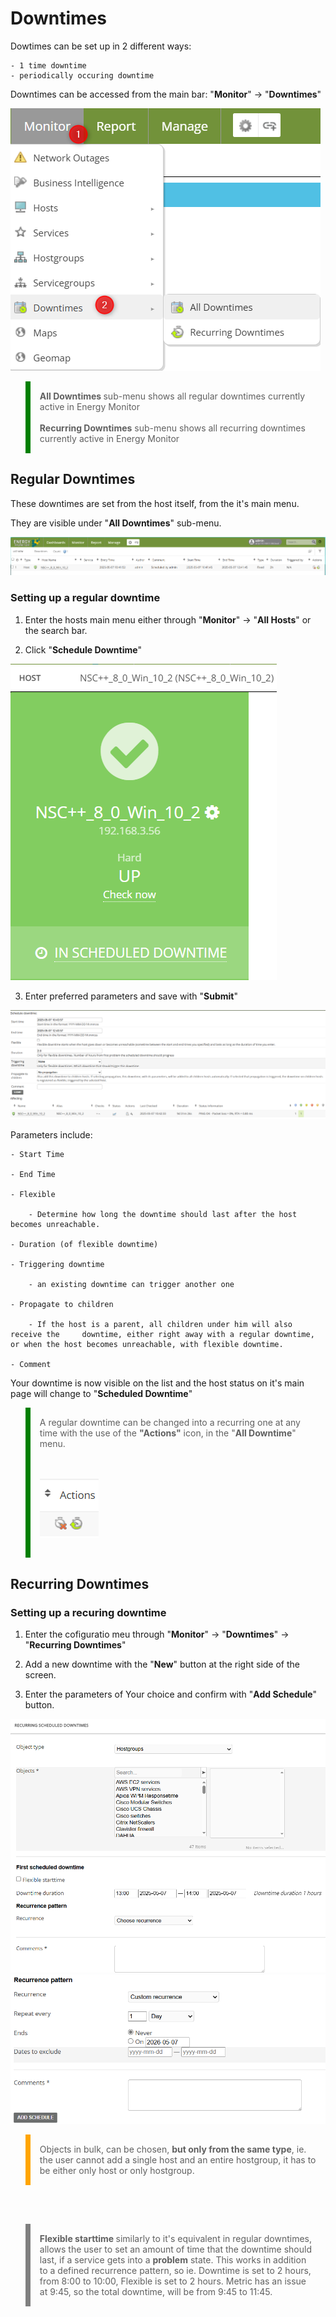 # Downtimes

Dowtimes can be set up in 2 different ways: 

```
- 1 time downtime
- periodically occuring downtime
```

Downtimes can be accessed from the main bar: "**Monitor**" -> "**Downtimes**"

![downtime](/media/05_00_04_01_Downtime.png)

<blockquote style="border-left: 8px solid green; padding: 15px;"> 
<strong>All Downtimes </strong> sub-menu shows all regular downtimes currently active in Energy Monitor
<br></br>
<strong>Recurring Downtimes</strong> sub-menu shows all recurring downtimes currently active in Energy Monitor
</blockquote>

## Regular Downtimes

These downtimes are set from the host itself, from the it's main menu. 

They are visible under "**All Downtimes**" sub-menu.

![downtime](/media/05_00_04_02_Downtime.png)



### Setting up a regular downtime

1. Enter the hosts main menu either through "**Monitor**" -> "**All Hosts**" or the search bar.  

2. Click "**Schedule Downtime**"

![downtime](/media/05_00_04_03_Downtime.png)

3. Enter preferred parameters and save with "**Submit**"

![downtime](/media/05_00_04_04_Downtime.png)

Parameters include:

```
- Start Time

- End Time 

- Flexible

    - Determine how long the downtime should last after the host becomes unreachable.

- Duration (of flexible downtime) 

- Triggering downtime 

    - an existing downtime can trigger another one

- Propagate to children

    - If the host is a parent, all children under him will also receive the     downtime, either right away with a regular downtime, or when the host becomes unreachable, with flexible downtime.

- Comment 
```
Your downtime is now visible on the list and the host status on it's main page will change to "**Scheduled Downtime**" 

<blockquote style="border-left: 8px solid green; padding: 15px;"> A regular downtime can be changed into a recurring one at any time with the use of the <strong>"Actions"</strong> icon, in the "<strong>All Downtime</strong>" menu.

<br></br>
![downtime](/media/05_00_04_05_Downtime.png)
</blockquote>




## Recurring Downtimes

### Setting up a recuring downtime

1. Enter the cofiguratio meu through "**Monitor**" -> "**Downtimes**" -> "**Recurring Downtimes**"

2. Add a new downtime with the "**New**" button at the right side of the screen.

3. Enter the parameters of Your choice and confirm with "**Add Schedule**" button.

![downtime](/media/05_00_04_06_Downtime.png)
![downtime](/media/05_00_04_07_Downtime.png)

<blockquote style="border-left: 8px solid orange; padding: 15px;"> Objects in bulk, can be chosen, <strong>but only from the same type</strong>, ie. the user cannot add a single host and an entire hostgroup, it has to be either only host or only hostgroup.
</blockquote>
<br></br>

<blockquote style="border-left: 8px solid grey; padding: 15px;"> <strong> Flexible starttime </strong> similarly to it's equivalent in regular downtimes, allows the user to set an amount of time that the downtime should last, if a service gets into a <strong>problem</strong> state. This works in addition to a defined recurrence pattern, so ie. Downtime is set to 2 hours, from 8:00 to 10:00, Flexible is set to 2 hours. Metric has an issue at 9:45, so the total downtime, will be from 9:45 to 11:45. 
</blockquote>
<br></br>




